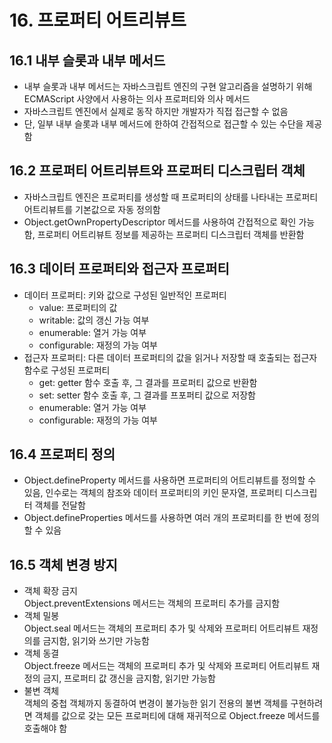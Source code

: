 # 16. 프로퍼티 어트리뷰트

## 16.1 내부 슬롯과 내부 메서드

- 내부 슬롯과 내부 메서드는 자바스크립트 엔진의 구현 알고리즘을 설명하기 위해 ECMAScript 사양에서 사용하는 의사 프로퍼티와 의사 메서드
- 자바스크립트 엔진에서 실제로 동작 하지만 개발자가 직접 접근할 수 없음
- 단, 일부 내부 슬롯과 내부 메서드에 한하여 간접적으로 접근할 수 있는 수단을 제공함

## 16.2 프로퍼티 어트리뷰트와 프로퍼티 디스크립터 객체

- 자바스크립트 엔진은 프로퍼티를 생성할 때 프로퍼티의 상태를 나타내는 프로퍼티 어트리뷰트를 기본값으로 자동 정의함
- Object.getOwnPropertyDescriptor 메서드를 사용하여 간접적으로 확인 가능함, 프로퍼티 어트리뷰트 정보를 제공하는 프로퍼티 디스크립터 객체를 반환함

## 16.3 데이터 프로퍼티와 접근자 프로퍼티

- 데이터 프로퍼티: 키와 값으로 구성된 일반적인 프로퍼티
  - value: 프로퍼티의 값
  - writable: 값의 갱신 가능 여부
  - enumerable: 열거 가능 여부
  - configurable: 재정의 가능 여부
- 접근자 프로퍼티: 다른 데이터 프로퍼티의 값을 읽거나 저장할 때 호출되는 접근자 함수로 구성된 프로퍼티
  - get: getter 함수 호출 후, 그 결과를 프로퍼티 값으로 반환함
  - set: setter 함수 호출 후, 그 결과를 프포퍼티 값으로 저장함
  - enumerable: 열거 가능 여부
  - configurable: 재정의 가능 여부

## 16.4 프로퍼티 정의

- Object.defineProperty 메서드를 사용하면 프로퍼티의 어트리뷰트를 정의할 수 있음, 인수로는 객체의 참조와 데이터 프로퍼티의 키인 문자열, 프로퍼티 디스크립터 객체를 전달함
- Object.defineProperties 메서드를 사용하면 여러 개의 프로퍼티를 한 번에 정의할 수 있음

## 16.5 객체 변경 방지

- 객체 확장 금지  
  Object.preventExtensions 메서드는 객체의 프로퍼티 추가를 금지함
- 객체 밀봉  
  Object.seal 메서드는 객체의 프로퍼티 추가 및 삭제와 프로퍼티 어트리뷰트 재정의를 금지함, 읽기와 쓰기만 가능함
- 객체 동결  
  Object.freeze 메서드는 객체의 프로퍼티 추가 및 삭제와 프로퍼티 어트리뷰트 재정의 금지, 프로퍼티 값 갱신을 금지함, 읽기만 가능함
- 불변 객체  
  객체의 중첩 객체까지 동결하여 변경이 불가능한 읽기 전용의 불변 객체를 구현하려면 객체를 값으로 갖는 모든 프로퍼티에 대해 재귀적으로 Object.freeze 메서드를 호출해야 함
